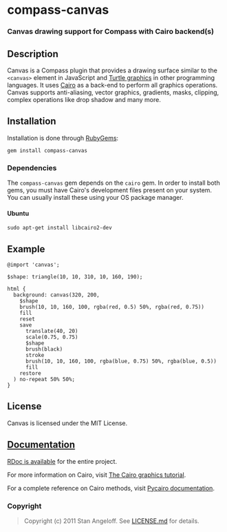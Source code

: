 compass-canvas
==============

### Canvas drawing support for Compass with Cairo backend(s)

Description
-----------

Canvas is a Compass plugin that provides a drawing surface similar to the `<canvas>` element in JavaScript and [Turtle graphics][turtle] in other programming languages.
It uses [Cairo][cairo] as a back-end to perform all graphics operations.
Canvas supports anti-aliasing, vector graphics, gradients, masks, clipping, complex operations like drop shadow and many more.

  [turtle]: http://en.wikipedia.org/wiki/Turtle_graphics
  [cairo]:  http://en.wikipedia.org/wiki/Cairo_(graphics)

Installation
------------

Installation is done through [RubyGems][gems]:

    gem install compass-canvas

### Dependencies

The `compass-canvas` gem depends on the `cairo` gem. In order to install both gems, you must have Cairo's development files present on your system.
You can usually install these using your OS package manager.

#### Ubuntu

    sudo apt-get install libcairo2-dev

  [gems]: http://rubygems.org/

Example
-------

    @import 'canvas';

    $shape: triangle(10, 10, 310, 10, 160, 190);

    html {
      background: canvas(320, 200,
        $shape
        brush(10, 10, 160, 100, rgba(red, 0.5) 50%, rgba(red, 0.75))
        fill
        reset
        save
          translate(40, 20)
          scale(0.75, 0.75)
          $shape
          brush(black)
          stroke
          brush(10, 10, 160, 100, rgba(blue, 0.75) 50%, rgba(blue, 0.5))
          fill
        restore
      ) no-repeat 50% 50%;
    }

License
-------

Canvas is licensed under the MIT License.

## [Documentation](http://StanAngeloff.github.com/compass-canvas/)

[RDoc is available][rdoc] for the entire project.

For more information on Cairo, visit [The Cairo graphics tutorial][cairo-tutorial].

For a complete reference on Cairo methods, visit [Pycairo documentation][pycairo].

  [rdoc]:           http://rubydoc.info/gems/compass-canvas/frames
  [cairo-tutorial]: http://zetcode.com/tutorials/cairographicstutorial/
  [pycairo]:        http://cairographics.org/documentation/pycairo/3/reference/context.html#class-context

### Copyright

> Copyright (c) 2011 Stan Angeloff. See [LICENSE.md](https://github.com/StanAngeloff/compass-canvas/blob/master/LICENSE.md) for details.
